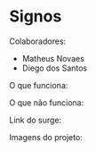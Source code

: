 # Signos

Colaboradores:

- Matheus Novaes
- Diego dos Santos 

O que funciona:

O que não funciona:

Link do surge:

Imagens do projeto:

